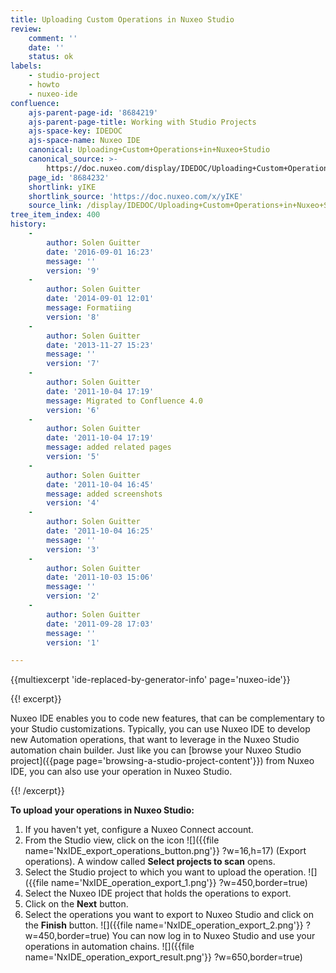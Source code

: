 ```yaml
---
title: Uploading Custom Operations in Nuxeo Studio
review:
    comment: ''
    date: ''
    status: ok
labels:
    - studio-project
    - howto
    - nuxeo-ide
confluence:
    ajs-parent-page-id: '8684219'
    ajs-parent-page-title: Working with Studio Projects
    ajs-space-key: IDEDOC
    ajs-space-name: Nuxeo IDE
    canonical: Uploading+Custom+Operations+in+Nuxeo+Studio
    canonical_source: >-
        https://doc.nuxeo.com/display/IDEDOC/Uploading+Custom+Operations+in+Nuxeo+Studio
    page_id: '8684232'
    shortlink: yIKE
    shortlink_source: 'https://doc.nuxeo.com/x/yIKE'
    source_link: /display/IDEDOC/Uploading+Custom+Operations+in+Nuxeo+Studio
tree_item_index: 400
history:
    -
        author: Solen Guitter
        date: '2016-09-01 16:23'
        message: ''
        version: '9'
    -
        author: Solen Guitter
        date: '2014-09-01 12:01'
        message: Formatiing
        version: '8'
    -
        author: Solen Guitter
        date: '2013-11-27 15:23'
        message: ''
        version: '7'
    -
        author: Solen Guitter
        date: '2011-10-04 17:19'
        message: Migrated to Confluence 4.0
        version: '6'
    -
        author: Solen Guitter
        date: '2011-10-04 17:19'
        message: added related pages
        version: '5'
    -
        author: Solen Guitter
        date: '2011-10-04 16:45'
        message: added screenshots
        version: '4'
    -
        author: Solen Guitter
        date: '2011-10-04 16:25'
        message: ''
        version: '3'
    -
        author: Solen Guitter
        date: '2011-10-03 15:06'
        message: ''
        version: '2'
    -
        author: Solen Guitter
        date: '2011-09-28 17:03'
        message: ''
        version: '1'

---
```

{{multiexcerpt 'ide-replaced-by-generator-info' page='nuxeo-ide'}}

{{! excerpt}}

Nuxeo IDE enables you to code new features, that can be complementary to your Studio customizations. Typically, you can use Nuxeo IDE to develop new Automation operations, that want to leverage in the Nuxeo Studio automation chain builder. Just like you can [browse your Nuxeo Studio project]({{page page='browsing-a-studio-project-content'}}) from Nuxeo IDE, you can also use your operation in Nuxeo Studio.

{{! /excerpt}}

**To upload your operations in Nuxeo Studio:**

1.  If you haven't yet, configure a Nuxeo Connect account.
2.  From the Studio view, click on the icon ![]({{file name='NxIDE_export_operations_button.png'}} ?w=16,h=17) (Export operations).
    A window called **Select projects to scan** opens.
3.  Select the Studio project to which you want to upload the operation.
    ![]({{file name='NxIDE_operation_export_1.png'}} ?w=450,border=true)
4.  Select the Nuxeo IDE project that holds the operations to export.
5.  Click on the **Next** button.
6.  Select the operations you want to export to Nuxeo Studio and click on the **Finish** button.
    ![]({{file name='NxIDE_operation_export_2.png'}} ?w=450,border=true)
    You can now log in to Nuxeo Studio and use your operations in automation chains.
    ![]({{file name='NxIDE_operation_export_result.png'}} ?w=650,border=true)
